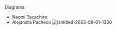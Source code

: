 Diagrama
- Naomi Tacachira
- Alejandra Pacheco
![Untitled-2023-06-01-1330](https://github.com/EllieT7/beatify/assets/87090365/42975bed-04cc-4327-b09d-c4b322b68cd7)